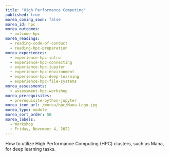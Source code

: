 ```yaml
---
title: "High Performance Computing"
published: true
morea_coming_soon: false
morea_id: hpc
morea_outcomes:
  - outcome-hpc
morea_readings:
  - reading-code-of-conduct
  - reading-hpc-preparation
morea_experiences:
  - experience-hpc-intro
  - experience-hpc-connecting
  - experience-hpc-jupyter
  - experience-hpc-environment
  - experience-hpc-deep-learning
  - experience-hpc-file-systems
morea_assessments:
  - assessment-hpc-workshop
morea_prerequisites:
  - prerequisite-python-jupyter
morea_icon_url: /morea/hpc/Mana-Logo.jpg
morea_type: module
morea_sort_order: 50
morea_labels:
  - Workshop
  - Friday, November 4, 2022
---
```


How to utilize High Performance Computing (HPC) clusters, such as Mana, for deep learning tasks. 
